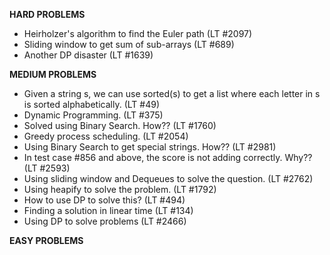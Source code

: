 **HARD PROBLEMS**
- Heirholzer's algorithm to find the Euler path (LT #2097)
- Sliding window to get sum of sub-arrays (LT #689)
- Another DP disaster (LT #1639)

**MEDIUM PROBLEMS**
- Given a string s, we can use sorted(s) to get a list where each letter in s is sorted alphabetically. (LT #49)
- Dynamic Programming. (LT #375)
- Solved using Binary Search. How?? (LT #1760)
- Greedy process scheduling. (LT #2054)
- Using Binary Search to get special strings. How?? (LT #2981)
- In test case #856 and above, the score is not adding correctly. Why?? (LT #2593)
- Using sliding window and Dequeues to solve the question. (LT #2762)
- Using heapify to solve the problem. (LT #1792)
- How to use DP to solve this? (LT #494)
- Finding a solution in linear time (LT #134)
- Using DP to solve problems (LT #2466)

**EASY PROBLEMS**
